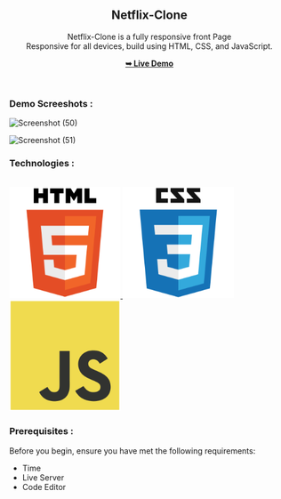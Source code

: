 <div align="center">

  <br />

  <h2 align="center">Netflix-Clone</h2>

  Netflix-Clone is a fully responsive front Page <br />Responsive for all devices, build using HTML, CSS, and JavaScript.

  <a href="https://clone-by-rushi.netlify.app/"><strong>➥ Live Demo</strong></a>

</div>

<br />

### Demo Screeshots :

![Screenshot (50)](https://github.com/RushiCoder/netflix-by-rushi/assets/114005115/0da20c7e-021d-409a-a2c9-008ac90478f0)

![Screenshot (51)](https://github.com/RushiCoder/netflix-by-rushi/assets/114005115/48a1654e-6024-4132-9f76-dc93cd51c5a4)



### Technologies :
<br/>
<a href="https://www.w3.org/html/" target="_blank" rel="noreferrer" > <img src="https://raw.githubusercontent.com/devicons/devicon/master/icons/html5/html5-original-wordmark.svg" alt="html5" width="200" height="200" /> </a>
<a href="https://www.w3schools.com/css/" target="_blank" rel="noreferrer" > <img src="https://raw.githubusercontent.com/devicons/devicon/master/icons/css3/css3-original-wordmark.svg" alt="css3" width="200" height="200" /> </a>
 <a href="https://developer.mozilla.org/en-US/docs/Web/JavaScript" target="_blank" rel="noreferrer"> <img src="https://raw.githubusercontent.com/devicons/devicon/master/icons/javascript/javascript-original.svg" alt="javascript" width="200" height="200"/> </a>


### Prerequisites :

Before you begin, ensure you have met the following requirements:

* Time
* Live Server
* Code Editor
